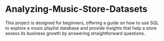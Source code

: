 # Analyzing-Music-Store-Datasets

This project is designed for beginners, offering a guide on how to use SQL to explore a music playlist database and provide insights that help a store assess its business growth by answering straightforward questions.
